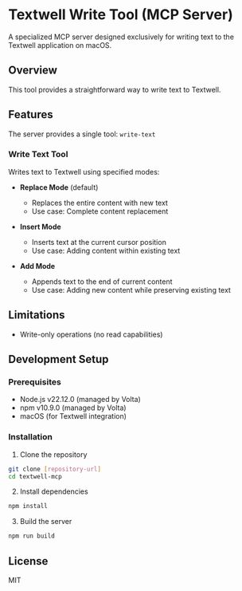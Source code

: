 # Textwell Write Tool (MCP Server)

A specialized MCP server designed exclusively for writing text to the Textwell application on macOS.

## Overview

This tool provides a straightforward way to write text to Textwell. 

## Features

The server provides a single tool: `write-text`

### Write Text Tool

Writes text to Textwell using specified modes:

- **Replace Mode** (default)
  - Replaces the entire content with new text
  - Use case: Complete content replacement

- **Insert Mode**
  - Inserts text at the current cursor position
  - Use case: Adding content within existing text

- **Add Mode**
  - Appends text to the end of current content
  - Use case: Adding new content while preserving existing text

## Limitations

- Write-only operations (no read capabilities)

## Development Setup

### Prerequisites

- Node.js v22.12.0 (managed by Volta)
- npm v10.9.0 (managed by Volta)
- macOS (for Textwell integration)

### Installation

1. Clone the repository
```bash
git clone [repository-url]
cd textwell-mcp
```

2. Install dependencies
```bash
npm install
```

3. Build the server
```bash
npm run build
```

## License

MIT
